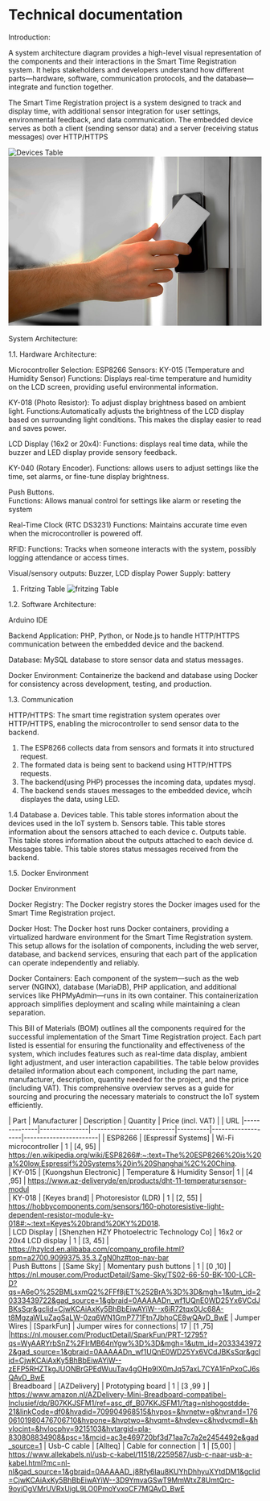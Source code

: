 # Technical documentation



Introduction:

A system architecture diagram provides a high-level visual representation of the components and their interactions in the Smart Time Registration system. It helps stakeholders and developers understand how different parts—hardware, software, communication protocols, and the database—integrate and function together. 

The Smart Time Registration project is a system designed to track and display time, with additional sensor integration for user settings, environmental feedback, and data communication. The embedded device serves as both a client (sending sensor data) and a server (receiving status messages) over HTTP/HTTPS

![Devices Table](/assets/Image.jpg)
![Devices Table](docs/embedded/Image.jpg)


System Architecture:


1.1. Hardware Architecture:

Microcontroller Selection: ESP8266 
Sensors: 
KY-015 (Temperature and Humidity Sensor)
Functions:  Displays real-time temperature and humidity on the LCD screen, providing useful environmental information.

KY-018 (Photo Resistor): To adjust display brightness based on ambient light.
Functions:Automatically adjusts the brightness of the LCD display based on surrounding light conditions. This makes the display easier to read and saves power.

LCD Display (16x2 or 20x4):
Functions: displays real time data, while the buzzer and LED display provide sensory feedback.

KY-040 (Rotary Encoder).
Functions: allows users to adjust settings like the time, set alarms, or fine-tune display brightness.

Push Buttons.  
Functions: Allows manual control for settings like alarm or reseting the system

Real-Time Clock (RTC DS3231)
Functions: Maintains accurate time even when the microcontroller is powered off.

RFID: 
Functions:  Tracks when someone interacts with the system, possibly logging attendance or access times.

Visual/sensory outputs: Buzzer, LCD display 
Power Supply:  battery 


1. Fritzing Table 
![fritzing Table](/assets/fritzing.jpg)



1.2. Software Architecture:

Arduino IDE

Backend Application:  PHP, Python, or Node.js to handle HTTP/HTTPS communication between the embedded device and the backend.

Database: MySQL  database to store sensor data and status messages.

Docker Environment: Containerize the backend and database using Docker for consistency across development, testing, and production.

1.3. Communication 

HTTP/HTTPS: 
The smart time registration system operates  over HTTP/HTTPS, enabling the microcontroller to send sensor data to the backend. 
1. The ESP8266 collects data from sensors and formats it into structured request.
2. The formated data is being sent to backend using HTTP/HTTPS requests.
3. The backend(using PHP) processes the incoming data, updates mysql.
4. The backend sends staues messages to the embedded device, whcih displayes the data, using LED. 


1.4 Database
a. Devices table. This table stores information about the devices used in the IoT system
b. Sensors table. This table stores information about the sensors attached to each device
c. Outputs table. This table stores information about the outputs attached to each device
d. Messages table. This table stores status messages received from the backend.


1.5. Docker Environment

Docker Environment

Docker Registry: The Docker registry stores the Docker images used for the Smart Time Registration project. 

Docker Host: The Docker host runs Docker containers, providing a virtualized hardware environment for the Smart Time Registration system. This setup allows for the isolation of components, including the web server, database, and backend services, ensuring that each part of the application can operate independently and reliably.

Docker Containers: Each component of the system—such as the web server (NGINX), database (MariaDB), PHP application, and additional services like PHPMyAdmin—runs in its own container. This containerization approach simplifies deployment and scaling while maintaining a clean separation.



This Bill of Materials (BOM) outlines all the components required for the successful implementation of the Smart Time Registration project. Each part listed is essential for ensuring the functionality and effectiveness of the system, which includes features such as real-time data display, ambient light adjustment, and user interaction capabilities.
The table below provides detailed information about each component, including the part name, manufacturer, description, quantity needed for the project, and the price (including VAT). This comprehensive overview serves as a guide for sourcing and procuring the necessary materials to construct the IoT system efficiently.




| Part         | Manufacturer  | Description	           | Quantity | Price (incl. VAT) |   | URL
|--------------|---------------|--------------------------|----------|-------------------|-----------------------|
| ESP8266      | [Espressif Systems] | Wi-Fi microcontroller       | 1        | [4, 95]          | https://en.wikipedia.org/wiki/ESP8266#:~:text=The%20ESP8266%20is%20a%20low,Espressif%20Systems%20in%20Shanghai%2C%20China.         
| KY-015       | [Kuongshun Electronic] | Temperature & Humidity Sensor| 1      | [4 ,95]          |  https://www.az-deliveryde/en/products/dht-11-temperatursensor-modul        
| KY-018       | [Keyes brand] | Photoresistor (LDR)         | 1        | [2, 55]          | https://hobbycomponents.com/sensors/160-photoresistive-light-dependent-resistor-module-ky-018#:~:text=Keyes%20brand%20KY%2D018.     
| LCD Display  | [Shenzhen HZY Photoelectric Technology Co] | 16x2 or 20x4 LCD display    | 1        | [3, 45]         | https://hzylcd.en.alibaba.com/company_profile.html?spm=a2700.9099375.35.3.ZgN0hz#top-nav-bar              
| Push Buttons | [Same Sky] | Momentary push buttons      | 1        | [0 ,10]          | https://nl.mouser.com/ProductDetail/Same-Sky/TS02-66-50-BK-100-LCR-D?qs=A6eO%252BMLsxmQ2%2FFf8jET%252BrA%3D%3D&mgh=1&utm_id=20333439722&gad_source=1&gbraid=0AAAAADn_wf1UQnE0WD25Yx6VCdJBKsSqr&gclid=CjwKCAiAxKy5BhBbEiwAYiW--x6iR72tqx0Uc68A-t8MgzaWLuZagSaLW-0zq6WN1GmP771Ftn7JbhoCE8wQAvD_BwE 
| Jumper Wires | [SparkFun] | Jumper wires for connections| 17       | [1 ,75]         |https://nl.mouser.com/ProductDetail/SparkFun/PRT-12795?qs=WyAARYrbSnZ%2FIrMB64nYgw%3D%3D&mgh=1&utm_id=20333439722&gad_source=1&gbraid=0AAAAADn_wf1UQnE0WD25Yx6VCdJBKsSqr&gclid=CjwKCAiAxKy5BhBbEiwAYiW--zEFP5RHZTkgJUONBrGPEdWuuTav4gOHp9lX0mJq57axL7CYA1FnPxoCJ6sQAvD_BwE               
| Breadboard   | [AZDelivery] | Prototyping board           | 1        | [3 ,99 ]          | https://www.amazon.nl/AZDelivery-Mini-Breadboard-compatibel-Inclusief/dp/B07KKJSFM1/ref=asc_df_B07KKJSFM1/?tag=nlshogostdde-21&linkCode=df0&hvadid=709904968515&hvpos=&hvnetw=g&hvrand=17606101980476706710&hvpone=&hvptwo=&hvqmt=&hvdev=c&hvdvcmdl=&hvlocint=&hvlocphy=9215103&hvtargid=pla-830808834908&psc=1&mcid=ac3e469720bf3d71aa7c7a2e2454492e&gad_source=1 
| Usb-C cable  | [Allteq] | Cable for connection        | 1        | [5,00]           | https://www.allekabels.nl/usb-c-kabel/11518/2259587/usb-c-naar-usb-a-kabel.html?mc=nl-nl&gad_source=1&gbraid=0AAAAAD_j8Rfy6Iau8KUYhDhhyuXYtdDM1&gclid=CjwKCAiAxKy5BhBbEiwAYiW--3D9YmvaGSwT9MmWtxZ8UmtQrc-9oyiOgVMrUVRxUigL9LO0PmoYvxoCF7MQAvD_BwE 

     




